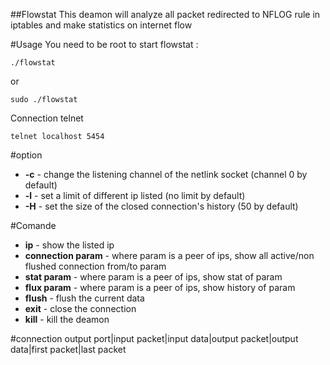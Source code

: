##Flowstat
This deamon will analyze all packet redirected to NFLOG rule in iptables
and make statistics on internet flow

#Usage
You need to be root to start flowstat :

    ./flowstat

or

    sudo ./flowstat

Connection telnet

    telnet localhost 5454

#option

* **-c** - change the listening channel of the netlink socket (channel 0 by default)
* **-l** - set a limit of different ip listed (no limit by default)
* **-H** - set the size of the closed connection's history (50 by default)

#Comande
* **ip** - show the listed ip
* **connection param** - where param is a peer of ips, show all active/non flushed connection from/to param
* **stat param** - where param is a peer of ips, show stat of param
* **flux param** - where param is a peer of ips, show history of param
* **flush** - flush the current data
* **exit** - close the connection
* **kill** - kill the deamon

#connection output
port|input packet|input data|output packet|output data|first packet|last packet